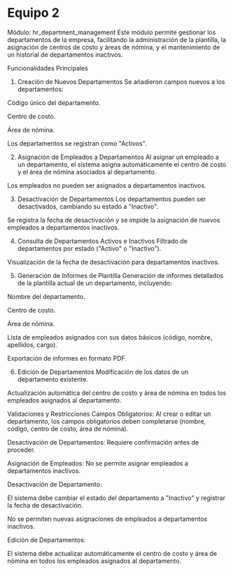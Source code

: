# Equipo 2

Módulo: hr_department_management
Este módulo permite gestionar los departamentos de la empresa, facilitando la administración de la plantilla, la asignación de centros de costo y áreas de nómina, y el mantenimiento de un historial de departamentos inactivos.

Funcionalidades Principales
1. Creación de Nuevos Departamentos
Se añadieron campos nuevos a los departamentos:

Código único del departamento.

Centro de costo.

Área de nómina.

Los departamentos se registran como "Activos".

2. Asignación de Empleados a Departamentos
Al asignar un empleado a un departamento, el sistema asigna automáticamente el centro de costo y el área de nómina asociados al departamento.

Los empleados no pueden ser asignados a departamentos inactivos.

3. Desactivación de Departamentos
Los departamentos pueden ser desactivados, cambiando su estado a "Inactivo".

Se registra la fecha de desactivación y se impide la asignación de nuevos empleados a departamentos inactivos.

4. Consulta de Departamentos Activos e Inactivos
Filtrado de departamentos por estado ("Activo" o "Inactivo").

Visualización de la fecha de desactivación para departamentos inactivos.

5. Generación de Informes de Plantilla
Generación de informes detallados de la plantilla actual de un departamento, incluyendo:

Nombre del departamento.

Centro de costo.

Área de nómina.

Lista de empleados asignados con sus datos básicos (código, nombre, apellidos, cargo).

Exportación de informes en formato PDF.

6. Edición de Departamentos
Modificación de los datos de un departamento existente.

Actualización automática del centro de costo y área de nómina en todos los empleados asignados al departamento.

Validaciones y Restricciones
Campos Obligatorios: Al crear o editar un departamento, los campos obligatorios deben completarse (nombre, código, centro de costo, área de nómina).

Desactivación de Departamentos: Requiere confirmación antes de proceder.

Asignación de Empleados: No se permite asignar empleados a departamentos inactivos.

Desactivación de Departamento:

El sistema debe cambiar el estado del departamento a "Inactivo" y registrar la fecha de desactivación.

No se permiten nuevas asignaciones de empleados a departamentos inactivos.

Edición de Departamentos:

El sistema debe actualizar automáticamente el centro de costo y área de nómina en todos los empleados asignados al departamento.
